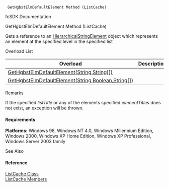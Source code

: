 ﻿     GetHgbstElmDefaultElement Method (ListCache)                                                   

fcSDK Documentation

GetHgbstElmDefaultElement Method (ListCache)

Gets a reference to an [HierarchicalStringElement](fcSDK~FChoice.Foundation.Clarify.DataObjects.HierarchicalStringElement.md) object which represents an element at the specified level in the specified list

Overload List

| Overload | Description |
| --- | --- |
| [GetHgbstElmDefaultElement(String,String\[\])](fcSDK~FChoice.Foundation.Clarify.ListCache~GetHgbstElmDefaultElement(String,String[]).md) |   |
| [GetHgbstElmDefaultElement(String,Boolean,String\[\])](fcSDK~FChoice.Foundation.Clarify.ListCache~GetHgbstElmDefaultElement(String,Boolean,String[]).md) |   |

Remarks

If the specified _listTitle_ or any of the elements specified _elementTitles_ does not exist, an exception will be thrown.

#### Requirements

**Platforms:** Windows 98, Windows NT 4.0, Windows Millennium Edition, Windows 2000, Windows XP Home Edition, Windows XP Professional, Windows Server 2003 family

See Also

#### Reference

[ListCache Class](fcSDK~FChoice.Foundation.Clarify.ListCache.md)  
[ListCache Members](fcSDK~FChoice.Foundation.Clarify.ListCache_members.md)